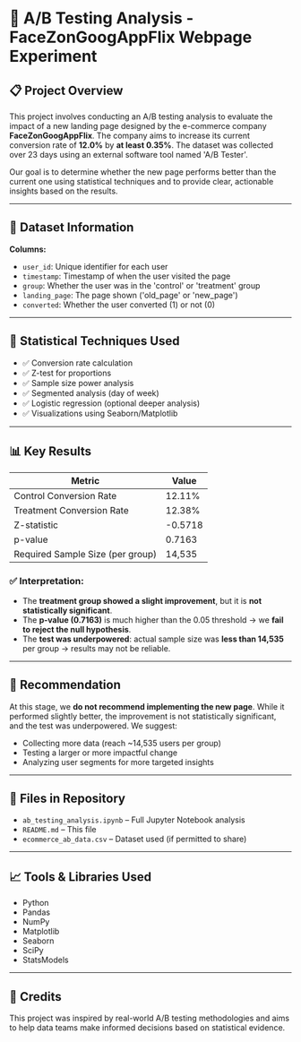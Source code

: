 # 🧪 A/B Testing Analysis - FaceZonGoogAppFlix Webpage Experiment

## 📋 Project Overview

This project involves conducting an A/B testing analysis to evaluate the impact of a new landing page designed by the e-commerce company **FaceZonGoogAppFlix**. The company aims to increase its current conversion rate of **12.0%** by **at least 0.35%**. The dataset was collected over 23 days using an external software tool named 'A/B Tester'.

Our goal is to determine whether the new page performs better than the current one using statistical techniques and to provide clear, actionable insights based on the results.

---

## 📂 Dataset Information

**Columns:**
- `user_id`: Unique identifier for each user
- `timestamp`: Timestamp of when the user visited the page
- `group`: Whether the user was in the 'control' or 'treatment' group
- `landing_page`: The page shown ('old_page' or 'new_page')
- `converted`: Whether the user converted (1) or not (0)

---

## 🧮 Statistical Techniques Used

- ✅ Conversion rate calculation
- ✅ Z-test for proportions
- ✅ Sample size power analysis
- ✅ Segmented analysis (day of week)
- ✅ Logistic regression (optional deeper analysis)
- ✅ Visualizations using Seaborn/Matplotlib

---

## 📊 Key Results

| Metric                        | Value          |
|------------------------------|----------------|
| Control Conversion Rate      | 12.11%         |
| Treatment Conversion Rate    | 12.38%         |
| Z-statistic                  | -0.5718        |
| p-value                      | 0.7163         |
| Required Sample Size (per group) | 14,535     |

### ✅ Interpretation:

- The **treatment group showed a slight improvement**, but it is **not statistically significant**.
- The **p-value (0.7163)** is much higher than the 0.05 threshold → we **fail to reject the null hypothesis**.
- The **test was underpowered**: actual sample size was **less than 14,535** per group → results may not be reliable.

---

## 📌 Recommendation

At this stage, we **do not recommend implementing the new page**. While it performed slightly better, the improvement is not statistically significant, and the test was underpowered. We suggest:

- Collecting more data (reach ~14,535 users per group)
- Testing a larger or more impactful change
- Analyzing user segments for more targeted insights

---

## 📁 Files in Repository

- `ab_testing_analysis.ipynb` – Full Jupyter Notebook analysis
- `README.md` – This file
- `ecommerce_ab_data.csv` – Dataset used (if permitted to share)

---

## 📈 Tools & Libraries Used

- Python
- Pandas
- NumPy
- Matplotlib
- Seaborn
- SciPy
- StatsModels

---

## 🙌 Credits

This project was inspired by real-world A/B testing methodologies and aims to help data teams make informed decisions based on statistical evidence.

